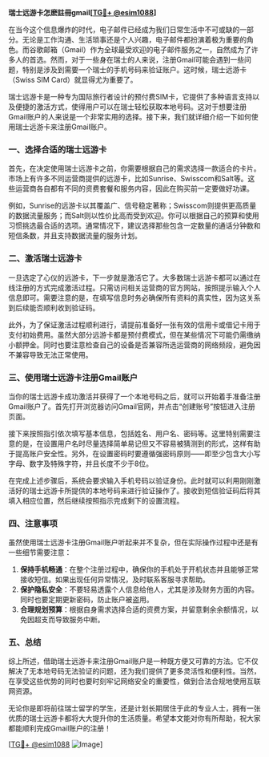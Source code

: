 **瑞士远游卡怎麽註冊gmail[[TG💪+ @esim1088](https://t.me/s/esim1088)]**

在当今这个信息爆炸的时代，电子邮件已经成为我们日常生活中不可或缺的一部分。无论是工作沟通、生活琐事还是个人兴趣，电子邮件都扮演着极为重要的角色。而谷歌邮箱（Gmail）作为全球最受欢迎的电子邮件服务之一，自然成为了许多人的首选。然而，对于一些身在瑞士的人来说，注册Gmail可能会遇到一些问题，特别是涉及到需要一个瑞士的手机号码来验证账户。这时候，瑞士远游卡（Swiss SIM Card）就显得尤为重要了。

瑞士远游卡是一种专为国际旅行者设计的预付费SIM卡，它提供了多种语言支持以及便捷的激活方式，使得用户可以在瑞士轻松获取本地号码。这对于想要注册Gmail账户的人来说是一个非常实用的选择。接下来，我们就详细介绍一下如何使用瑞士远游卡来注册Gmail账户。

### 一、选择合适的瑞士远游卡

首先，在决定使用瑞士远游卡之前，你需要根据自己的需求选择一款适合的卡片。市场上有许多不同运营商提供的远游卡，比如Sunrise、Swisscom和Salt等。这些运营商各自都有不同的资费套餐和服务内容，因此在购买前一定要做好功课。

例如，Sunrise的远游卡以其覆盖广、信号稳定著称；Swisscom则提供更高质量的数据流量服务；而Salt则以性价比高而受到欢迎。你可以根据自己的预算和使用习惯挑选最合适的选项。通常情况下，建议选择那些包含一定数量的通话分钟数和短信条数，并且支持数据流量的服务计划。

### 二、激活瑞士远游卡

一旦选定了心仪的远游卡，下一步就是激活它了。大多数瑞士远游卡都可以通过在线注册的方式完成激活过程。只需访问相关运营商的官方网站，按照提示输入个人信息即可。需要注意的是，在填写信息时务必确保所有资料的真实性，因为这关系到后续能否顺利收到验证码。

此外，为了保证激活过程顺利进行，请提前准备好一张有效的信用卡或借记卡用于支付初始费用。虽然大部分远游卡都是预付费模式，但在某些情况下可能仍需缴纳小额押金。同时也要注意检查自己的设备是否兼容所选运营商的网络频段，避免因不兼容导致无法正常使用。

### 三、使用瑞士远游卡注册Gmail账户

当你的瑞士远游卡成功激活并获得了一个本地号码之后，就可以开始着手准备注册Gmail账户了。首先打开浏览器访问Gmail官网，并点击“创建账号”按钮进入注册页面。

接下来按照指引依次填写基本信息，包括姓名、用户名、密码等。这里特别需要注意的是，在设置用户名时尽量选择简单易记但又不容易被猜测到的形式，这样有助于提高账户安全性。另外，在设置密码时要遵循强密码原则——即至少包含大小写字母、数字及特殊字符，并且长度不少于8位。

在完成上述步骤后，系统会要求输入手机号码以验证身份。此时就可以利用刚刚激活好的瑞士远游卡所提供的本地号码来进行验证操作了。接收到短信验证码后将其填入相应位置，然后继续按照指示完成剩下的设置流程。

### 四、注意事项

虽然使用瑞士远游卡注册Gmail账户听起来并不复杂，但在实际操作过程中还是有一些细节需要注意：

1. **保持手机畅通**：在整个注册过程中，确保你的手机处于开机状态并且能够正常接收短信。如果出现任何异常情况，及时联系客服寻求帮助。
2. **保护隐私安全**：不要轻易透露个人信息给他人，尤其是涉及财务方面的内容。同时也要定期更新密码，防止账户被盗用。
3. **合理规划预算**：根据自身需求选择合适的资费方案，并留意剩余余额情况，以免因超支而导致服务中断。

### 五、总结

综上所述，借助瑞士远游卡来注册Gmail账户是一种既方便又可靠的方法。它不仅解决了无本地号码无法验证的问题，还为我们提供了更多灵活性和便利性。当然，在享受这些优势的同时也要时刻牢记网络安全的重要性，做到合法合规地使用互联网资源。

无论你是即将前往瑞士留学的学生，还是计划长期居住于此的专业人士，拥有一张优质的瑞士远游卡都将大大提升你的生活质量。希望本文能对你有所帮助，祝大家都能顺利完成Gmail账户的注册！

[[TG💪+ @esim1088](https://t.me/s/esim1088) ![Image](https://i.postimg.cc/4NQfJmqS/Snipaste-2025-05-13-00-14-12.png)]